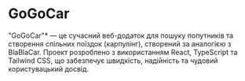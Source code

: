 # GoGoCar
"GoGoCar"* — це сучасний веб-додаток для пошуку попутників та створення спільних поїздок (карпулінг), створений за аналогією з BlaBlaCar. Проект розроблено з використанням React, TypeScript та Tailwind CSS, що забезпечує швидкість, надійність та чудовий користувацький досвід.
